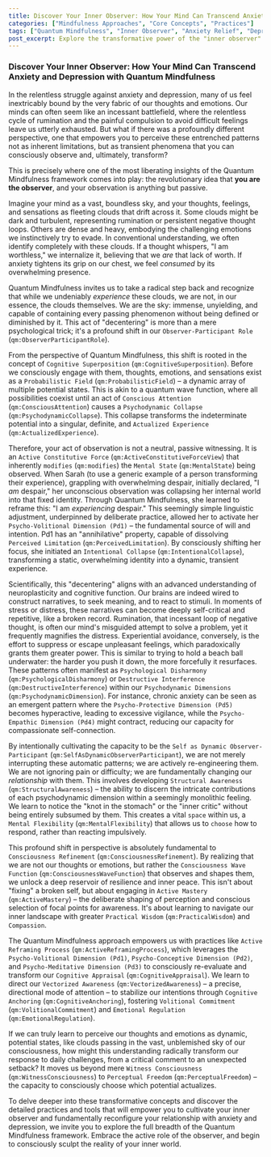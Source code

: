 ```yaml
---
title: Discover Your Inner Observer: How Your Mind Can Transcend Anxiety and Depression with Quantum Mindfulness
categories: ["Mindfulness Approaches", "Core Concepts", "Practices"]
tags: ["Quantum Mindfulness", "Inner Observer", "Anxiety Relief", "Depression Management", "Cognitive Superposition", "Psychodynamic Collapse", "Perceptual Freedom", "Active Mastery", "Mindfulness Practices", "Mental Health"]
post_excerpt: Explore the transformative power of the "inner observer" through the Quantum Mindfulness framework. Learn how to view your thoughts and emotions not as fixed realities, but as dynamic, probabilistic states that you, as an active observer, can consciously influence and reshape, leading to profound shifts in your relationship with anxiety and depression.
---
```


### Discover Your Inner Observer: How Your Mind Can Transcend Anxiety and Depression with Quantum Mindfulness

In the relentless struggle against anxiety and depression, many of us feel inextricably bound by the very fabric of our thoughts and emotions. Our minds can often seem like an incessant battlefield, where the relentless cycle of rumination and the painful compulsion to avoid difficult feelings leave us utterly exhausted. But what if there was a profoundly different perspective, one that empowers you to perceive these entrenched patterns not as inherent limitations, but as transient phenomena that you can consciously observe and, ultimately, transform?

This is precisely where one of the most liberating insights of the Quantum Mindfulness framework comes into play: the revolutionary idea that **you are the observer**, and your observation is anything but passive.

Imagine your mind as a vast, boundless sky, and your thoughts, feelings, and sensations as fleeting clouds that drift across it. Some clouds might be dark and turbulent, representing rumination or persistent negative thought loops. Others are dense and heavy, embodying the challenging emotions we instinctively try to evade. In conventional understanding, we often identify completely with these clouds. If a thought whispers, "I am worthless," we internalize it, believing that we *are* that lack of worth. If anxiety tightens its grip on our chest, we feel *consumed* by its overwhelming presence.

Quantum Mindfulness invites us to take a radical step back and recognize that while we undeniably *experience* these clouds, we are not, in our essence, the clouds themselves. We are the sky: immense, unyielding, and capable of containing every passing phenomenon without being defined or diminished by it. This act of "decentering" is more than a mere psychological trick; it's a profound shift in our `Observer-Participant Role` (`qm:ObserverParticipantRole`).

From the perspective of Quantum Mindfulness, this shift is rooted in the concept of `Cognitive Superposition` (`qm:CognitiveSuperposition`). Before we consciously engage with them, thoughts, emotions, and sensations exist as a `Probabilistic Field` (`qm:ProbabilisticField`) – a dynamic array of multiple potential states. This is akin to a quantum wave function, where all possibilities coexist until an act of `Conscious Attention` (`qm:ConsciousAttention`) causes a `Psychodynamic Collapse` (`qm:PsychodynamicCollapse`). This collapse transforms the indeterminate potential into a singular, definite, and `Actualized Experience` (`qm:ActualizedExperience`).

Therefore, your act of observation is not a neutral, passive witnessing. It is an `Active Constitutive Force` (`qm:ActiveConstitutiveForceView`) that inherently `modifies` (`qm:modifies`) the `Mental State` (`qm:MentalState`) being observed. When Sarah (to use a generic example of a person transforming their experience), grappling with overwhelming despair, initially declared, "I *am* despair," her unconscious observation was collapsing her internal world into that fixed identity. Through Quantum Mindfulness, she learned to reframe this: "I am *experiencing* despair." This seemingly simple linguistic adjustment, underpinned by deliberate practice, allowed her to activate her `Psycho-Volitional Dimension (Pd1)` – the fundamental source of will and intention. Pd1 has an "annihilative" property, capable of dissolving `Perceived Limitation` (`qm:PerceivedLimitation`). By consciously shifting her focus, she initiated an `Intentional Collapse` (`qm:IntentionalCollapse`), transforming a static, overwhelming identity into a dynamic, transient experience.

Scientifically, this "decentering" aligns with an advanced understanding of neuroplasticity and cognitive function. Our brains are indeed wired to construct narratives, to seek meaning, and to react to stimuli. In moments of stress or distress, these narratives can become deeply self-critical and repetitive, like a broken record. Rumination, that incessant loop of negative thought, is often our mind's misguided attempt to solve a problem, yet it frequently magnifies the distress. Experiential avoidance, conversely, is the effort to suppress or escape unpleasant feelings, which paradoxically grants them greater power. This is similar to trying to hold a beach ball underwater: the harder you push it down, the more forcefully it resurfaces. These patterns often manifest as `Psychological Disharmony` (`qm:PsychologicalDisharmony`) or `Destructive Interference` (`qm:DestructiveInterference`) within our `Psychodynamic Dimensions` (`qm:PsychodynamicDimension`). For instance, chronic anxiety can be seen as an emergent pattern where the `Psycho-Protective Dimension (Pd5)` becomes hyperactive, leading to excessive vigilance, while the `Psycho-Empathic Dimension (Pd4)` might contract, reducing our capacity for compassionate self-connection.

By intentionally cultivating the capacity to be the `Self as Dynamic Observer-Participant` (`qm:SelfAsDynamicObserverParticipant`), we are not merely interrupting these automatic patterns; we are actively re-engineering them. We are not ignoring pain or difficulty; we are fundamentally changing our *relationship* with them. This involves developing `Structural Awareness` (`qm:StructuralAwareness`) – the ability to discern the intricate contributions of each psychodynamic dimension within a seemingly monolithic feeling. We learn to notice the "knot in the stomach" or the "inner critic" without being entirely subsumed by them. This creates a vital `space` within us, a `Mental Flexibility` (`qm:MentalFlexibility`) that allows us to `choose` how to respond, rather than reacting impulsively.

This profound shift in perspective is absolutely fundamental to `Consciousness Refinement` (`qm:ConsciousnessRefinement`). By realizing that we are not our thoughts or emotions, but rather the `Consciousness Wave Function` (`qm:ConsciousnessWaveFunction`) that observes and shapes them, we unlock a deep reservoir of resilience and inner peace. This isn't about "fixing" a broken self, but about engaging in `Active Mastery` (`qm:ActiveMastery`) – the deliberate shaping of perception and conscious selection of focal points for awareness. It's about learning to navigate our inner landscape with greater `Practical Wisdom` (`qm:PracticalWisdom`) and `Compassion`.

The Quantum Mindfulness approach empowers us with practices like `Active Reframing Process` (`qm:ActiveReframingProcess`), which leverages the `Psycho-Volitional Dimension (Pd1)`, `Psycho-Conceptive Dimension (Pd2)`, and `Psycho-Meditative Dimension (Pd3)` to consciously re-evaluate and transform our `Cognitive Appraisal` (`qm:CognitiveAppraisal`). We learn to direct our `Vectorized Awareness` (`qm:VectorizedAwareness`) – a precise, directional mode of attention – to stabilize our intentions through `Cognitive Anchoring` (`qm:CognitiveAnchoring`), fostering `Volitional Commitment` (`qm:VolitionalCommitment`) and `Emotional Regulation` (`qm:EmotionalRegulation`).

If we can truly learn to perceive our thoughts and emotions as dynamic, potential states, like clouds passing in the vast, unblemished sky of our consciousness, how might this understanding radically transform our response to daily challenges, from a critical comment to an unexpected setback? It moves us beyond mere `Witness Consciousness` (`qm:WitnessConsciousness`) to `Perceptual Freedom` (`qm:PerceptualFreedom`) – the capacity to consciously choose which potential actualizes.

To delve deeper into these transformative concepts and discover the detailed practices and tools that will empower you to cultivate your inner observer and fundamentally reconfigure your relationship with anxiety and depression, we invite you to explore the full breadth of the Quantum Mindfulness framework. Embrace the active role of the observer, and begin to consciously sculpt the reality of your inner world.